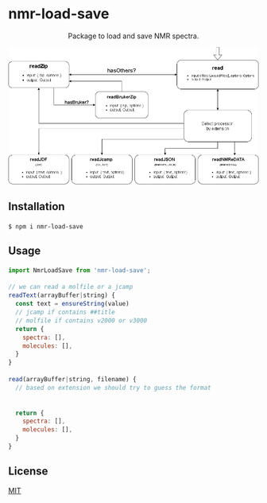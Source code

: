 # nmr-load-save

<p align="center">
  Package to load and save NMR spectra.
</p>
<p align="center">
  <img alt="NMReDATA" src="images/readDiagram.png">
</p>



## Installation

`$ npm i nmr-load-save`

## Usage

```js
import NmrLoadSave from 'nmr-load-save';

// we can read a molfile or a jcamp
readText(arrayBuffer|string) {
  const text = ensureString(value)
  // jcamp if contains ##title
  // molfile if contains v2000 or v3000
  return {
    spectra: [],
    molecules: [],
  }
}

read(arrayBuffer|string, filename) {
  // based on extension we should try to guess the format


  return {
    spectra: [],
    molecules: [],
  }
}

```

## License

[MIT](./LICENSE)

[npm-image]: https://img.shields.io/npm/v/nmr-load-save.svg
[npm-url]: https://www.npmjs.com/package/nmr-load-save
[ci-image]: https://github.com/cheminfo/nmr-load-save/workflows/Node.js%20CI/badge.svg?branch=main
[ci-url]: https://github.com/cheminfo/nmr-load-save/actions?query=workflow%3A%22Node.js+CI%22
[codecov-image]: https://img.shields.io/codecov/c/github/cheminfo/nmr-load-save.svg
[codecov-url]: https://codecov.io/gh/cheminfo/nmr-load-save
[download-image]: https://img.shields.io/npm/dm/nmr-load-save.svg
[download-url]: https://www.npmjs.com/package/nmr-load-save
